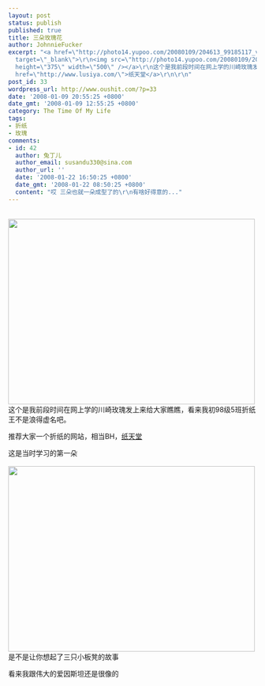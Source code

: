 ```yaml
---
layout: post
status: publish
published: true
title: 三朵玫瑰花
author: JohnnieFucker
excerpt: "<a href=\"http://photo14.yupoo.com/20080109/204613_99185117_vzpiczdq.jpg\"
  target=\"_blank\">\r\n<img src=\"http://photo14.yupoo.com/20080109/204613_99185117.jpg\"
  height=\"375\" width=\"500\" /></a>\r\n这个是我前段时间在网上学的川崎玫瑰发上来给大家瞧瞧，看来我初98级5班折纸王不是浪得虚名吧。\r\n\r\n推荐大家一个折纸的网站，相当BH，<a
  href=\"http://www.lusiya.com/\">纸天堂</a>\r\n\r\n"
post_id: 33
wordpress_url: http://www.oushit.com/?p=33
date: '2008-01-09 20:55:25 +0800'
date_gmt: '2008-01-09 12:55:25 +0800'
category: The Time Of My Life
tags:
- 折纸
- 玫瑰
comments:
- id: 42
  author: 兔丁儿
  author_email: susandu330@sina.com
  author_url: ''
  date: '2008-01-22 16:50:25 +0800'
  date_gmt: '2008-01-22 08:50:25 +0800'
  content: "哎 三朵也就一朵成型了的\r\n有啥好得意的..."
---
```

<p><a href="http://photo14.yupoo.com/20080109/204613_99185117_vzpiczdq.jpg" target="_blank"><br />
<img src="http://photo14.yupoo.com/20080109/204613_99185117.jpg" height="375" width="500" /></a><br />
这个是我前段时间在网上学的川崎玫瑰发上来给大家瞧瞧，看来我初98级5班折纸王不是浪得虚名吧。</p>
<p>推荐大家一个折纸的网站，相当BH，<a href="http://www.lusiya.com/">纸天堂</a></p>
<p><!--break--><a id="more-33"></a></p>
<p>这是当时学习的第一朵<br />
<a href="http://photo14.yupoo.com/20080109/204620_876834536_jvvmmpsu.jpg" target="_blank"><br />
<img src="http://photo14.yupoo.com/20080109/204620_876834536.jpg" height="375" width="500" /></a><br />
是不是让你想起了三只小板凳的故事</p>
<p>看来我跟伟大的爱因斯坦还是很像的</p>

